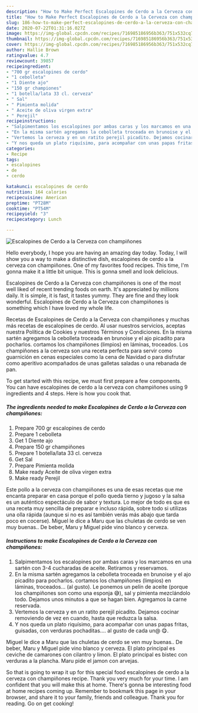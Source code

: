 ```yaml
---
description: "How to Make Perfect Escalopines de Cerdo a la Cerveza con champiñones"
title: "How to Make Perfect Escalopines de Cerdo a la Cerveza con champiñones"
slug: 186-how-to-make-perfect-escalopines-de-cerdo-a-la-cerveza-con-champinones
date: 2020-07-22T01:31:16.027Z
image: https://img-global.cpcdn.com/recipes/716985186956b363/751x532cq70/escalopines-de-cerdo-a-la-cerveza-con-champinones-foto-principal.jpg
thumbnail: https://img-global.cpcdn.com/recipes/716985186956b363/751x532cq70/escalopines-de-cerdo-a-la-cerveza-con-champinones-foto-principal.jpg
cover: https://img-global.cpcdn.com/recipes/716985186956b363/751x532cq70/escalopines-de-cerdo-a-la-cerveza-con-champinones-foto-principal.jpg
author: Hallie Brown
ratingvalue: 4.7
reviewcount: 39857
recipeingredient:
- "700 gr escalopines de cerdo"
- "1 cebolleta"
- "1 Diente ajo"
- "150 gr championes"
- "1 botella/lata 33 cl. cerveza"
- " Sal"
- " Pimienta molida"
- " Aceite de oliva virgen extra"
- " Perejil"
recipeinstructions:
- "Salpimentamos los escalopines por ambas caras y los marcamos en una sartén con 3-4 cucharadas de aceite. Retiramos y reservamos."
- "En la misma sartén agregamos la cebolleta troceada en brunoise y el ajo picadito para pocharlos. cortamos los champiñones (limpios) en láminas, troceados... (al gusto). Le ponemos un pelín de aceite (porque los champiñones son como una esponja 😅), sal y pimienta mezclándolo todo. Dejamos unos minutos a que se hagan bien. Agregamos la carne reservada."
- "Vertemos la cerveza y en un ratito perejil picadito. Dejamos cocinar removiendo de vez en cuando, hasta que reduzca la salsa."
- "Y nos queda un plato riquísimo, para acompañar con unas papas fritas, guisadas, con verduras pochaditas.... al gusto de cada un@ 😋."
categories:
- Recipe
tags:
- escalopines
- de
- cerdo

katakunci: escalopines de cerdo 
nutrition: 164 calories
recipecuisine: American
preptime: "PT28M"
cooktime: "PT54M"
recipeyield: "3"
recipecategory: Lunch

---
```



![Escalopines de Cerdo a la Cerveza con champiñones](https://img-global.cpcdn.com/recipes/716985186956b363/751x532cq70/escalopines-de-cerdo-a-la-cerveza-con-champinones-foto-principal.jpg)

Hello everybody, I hope you are having an amazing day today. Today, I will show you a way to make a distinctive dish, escalopines de cerdo a la cerveza con champiñones. One of my favorites food recipes. This time, I'm gonna make it a little bit unique. This is gonna smell and look delicious.

Escalopines de Cerdo a la Cerveza con champiñones is one of the most well liked of recent trending foods on earth. It's appreciated by millions daily. It is simple, it is fast, it tastes yummy. They are fine and they look wonderful. Escalopines de Cerdo a la Cerveza con champiñones is something which I have loved my whole life.

Recetas de Escalopines de Cerdo a la Cerveza con champiñones y muchas más recetas de escalopines de cerdo. Al usar nuestros servicios, aceptas nuestra Política de Cookies y nuestros Términos y Condiciones. En la misma sartén agregamos la cebolleta troceada en brunoise y el ajo picadito para pocharlos. cortamos los champiñones (limpios) en láminas, troceados. Los champiñones a la cerveza son una receta perfecta para servir como guarnición en cenas especiales como la cena de Navidad o para disfrutar como aperitivo acompañados de unas galletas saladas o una rebanada de pan.


To get started with this recipe, we must first prepare a few components. You can have escalopines de cerdo a la cerveza con champiñones using 9 ingredients and 4 steps. Here is how you cook that.

<!--inarticleads1-->

##### The ingredients needed to make Escalopines de Cerdo a la Cerveza con champiñones:

1. Prepare 700 gr escalopines de cerdo
1. Prepare 1 cebolleta
1. Get 1 Diente ajo
1. Prepare 150 gr champiñones
1. Prepare 1 botella/lata 33 cl. cerveza
1. Get  Sal
1. Prepare  Pimienta molida
1. Make ready  Aceite de oliva virgen extra
1. Make ready  Perejil


Este pollo a la cerveza con champiñones es una de esas recetas que me encanta preparar en casa porque el pollo queda tierno y jugoso y la salsa es un auténtico espectáculo de sabor y textura. Lo mejor de todo es que es una receta muy sencilla de preparar e incluso rápida, sobre todo si utilizas una olla rápida (aunque si no es así también verás más abajo que tarda poco en cocerse). Miguel le dice a Maru que las chuletas de cerdo se ven muy buenas.. De beber, Maru y Miguel pide vino blanco y cerveza. 

<!--inarticleads2-->

##### Instructions to make Escalopines de Cerdo a la Cerveza con champiñones:

1. Salpimentamos los escalopines por ambas caras y los marcamos en una sartén con 3-4 cucharadas de aceite. Retiramos y reservamos.
1. En la misma sartén agregamos la cebolleta troceada en brunoise y el ajo picadito para pocharlos. cortamos los champiñones (limpios) en láminas, troceados... (al gusto). Le ponemos un pelín de aceite (porque los champiñones son como una esponja 😅), sal y pimienta mezclándolo todo. Dejamos unos minutos a que se hagan bien. Agregamos la carne reservada.
1. Vertemos la cerveza y en un ratito perejil picadito. Dejamos cocinar removiendo de vez en cuando, hasta que reduzca la salsa.
1. Y nos queda un plato riquísimo, para acompañar con unas papas fritas, guisadas, con verduras pochaditas.... al gusto de cada un@ 😋.


Miguel le dice a Maru que las chuletas de cerdo se ven muy buenas.. De beber, Maru y Miguel pide vino blanco y cerveza. El plato principal es ceviche de camarones con cilantro y limon. El plato principal es bistec con verduras a la plancha. Maru pide el jamon con arvejas. 

So that is going to wrap it up for this special food escalopines de cerdo a la cerveza con champiñones recipe. Thank you very much for your time. I am confident that you will make this at home. There's gonna be interesting food at home recipes coming up. Remember to bookmark this page in your browser, and share it to your family, friends and colleague. Thank you for reading. Go on get cooking!
